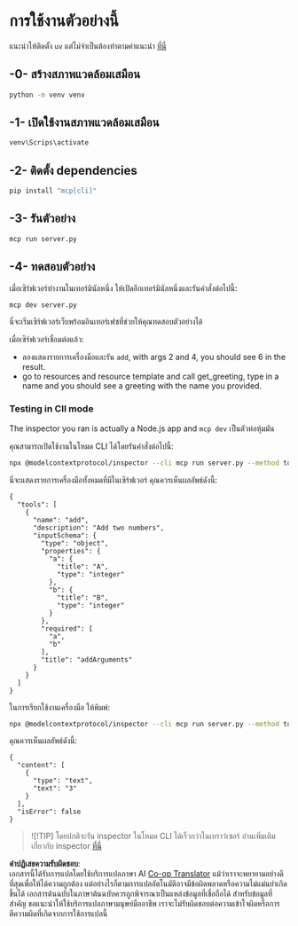 <!--
CO_OP_TRANSLATOR_METADATA:
{
  "original_hash": "c49dc211615eefbcd6ea6e7d9f2d4e39",
  "translation_date": "2025-05-17T09:16:49+00:00",
  "source_file": "03-GettingStarted/01-first-server/solution/python/README.md",
  "language_code": "th"
}
-->
# การใช้งานตัวอย่างนี้

แนะนำให้ติดตั้ง `uv` แต่ไม่จำเป็นต้องทำตามคำแนะนำ [ที่นี่](https://docs.astral.sh/uv/#highlights)

## -0- สร้างสภาพแวดล้อมเสมือน

```bash
python -m venv venv
```

## -1- เปิดใช้งานสภาพแวดล้อมเสมือน

```bash
venv\Scrips\activate
```

## -2- ติดตั้ง dependencies

```bash
pip install "mcp[cli]"
```

## -3- รันตัวอย่าง

```bash
mcp run server.py
```

## -4- ทดสอบตัวอย่าง

เมื่อเซิร์ฟเวอร์ทำงานในเทอร์มินัลหนึ่ง ให้เปิดอีกเทอร์มินัลหนึ่งและรันคำสั่งต่อไปนี้:

```bash
mcp dev server.py
```

นี่จะเริ่มเซิร์ฟเวอร์เว็บพร้อมอินเทอร์เฟซที่ช่วยให้คุณทดสอบตัวอย่างได้

เมื่อเซิร์ฟเวอร์เชื่อมต่อแล้ว:

- ลองแสดงรายการเครื่องมือและรัน `add`, with args 2 and 4, you should see 6 in the result.
- go to resources and resource template and call get_greeting, type in a name and you should see a greeting with the name you provided.

### Testing in ClI mode

The inspector you ran is actually a Node.js app and `mcp dev` เป็นตัวห่อหุ้มมัน

คุณสามารถเปิดใช้งานในโหมด CLI ได้โดยรันคำสั่งต่อไปนี้:

```bash
npx @modelcontextprotocol/inspector --cli mcp run server.py --method tools/list
```

นี่จะแสดงรายการเครื่องมือทั้งหมดที่มีในเซิร์ฟเวอร์ คุณควรเห็นผลลัพธ์ดังนี้:

```text
{
  "tools": [
    {
      "name": "add",
      "description": "Add two numbers",
      "inputSchema": {
        "type": "object",
        "properties": {
          "a": {
            "title": "A",
            "type": "integer"
          },
          "b": {
            "title": "B",
            "type": "integer"
          }
        },
        "required": [
          "a",
          "b"
        ],
        "title": "addArguments"
      }
    }
  ]
}
```

ในการเรียกใช้งานเครื่องมือ ให้พิมพ์:

```bash
npx @modelcontextprotocol/inspector --cli mcp run server.py --method tools/call --tool-name add --tool-arg a=1 --tool-arg b=2
```

คุณควรเห็นผลลัพธ์ดังนี้:

```text
{
  "content": [
    {
      "type": "text",
      "text": "3"
    }
  ],
  "isError": false
}
```

> ![!TIP]
> โดยปกติจะรัน inspector ในโหมด CLI ได้เร็วกว่าในเบราว์เซอร์
> อ่านเพิ่มเติมเกี่ยวกับ inspector [ที่นี่](https://github.com/modelcontextprotocol/inspector)

**คำปฏิเสธความรับผิดชอบ**:  
เอกสารนี้ได้รับการแปลโดยใช้บริการแปลภาษา AI [Co-op Translator](https://github.com/Azure/co-op-translator) แม้ว่าเราจะพยายามอย่างดีที่สุดเพื่อให้ได้ความถูกต้อง แต่อย่างไรก็ตามการแปลอัตโนมัติอาจมีข้อผิดพลาดหรือความไม่แม่นยำเกิดขึ้นได้ เอกสารต้นฉบับในภาษาต้นฉบับควรถูกพิจารณาเป็นแหล่งข้อมูลที่เชื่อถือได้ สำหรับข้อมูลที่สำคัญ ขอแนะนำให้ใช้บริการแปลภาษามนุษย์มืออาชีพ เราจะไม่รับผิดชอบต่อความเข้าใจผิดหรือการตีความผิดที่เกิดจากการใช้การแปลนี้